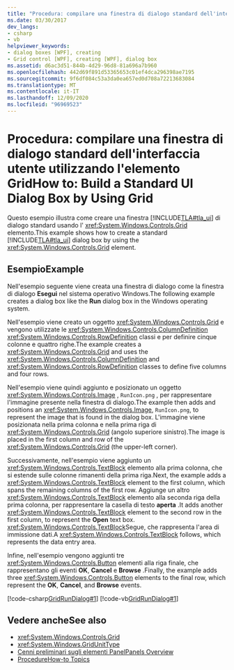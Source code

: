 ```yaml
---
title: "Procedura: compilare una finestra di dialogo standard dell'interfaccia utente utilizzando l'elemento Grid"
ms.date: 03/30/2017
dev_langs:
- csharp
- vb
helpviewer_keywords:
- dialog boxes [WPF], creating
- Grid control [WPF], creating [WPF], dialog box
ms.assetid: d6ac3d51-844b-4d29-96d8-81a696a7b960
ms.openlocfilehash: 442d69f891d53365653c01ef4dca296398ae7195
ms.sourcegitcommit: 9f6df084c53a3da0ea657ed0d708a72213683084
ms.translationtype: MT
ms.contentlocale: it-IT
ms.lasthandoff: 12/09/2020
ms.locfileid: "96969523"
---
```

# <a name="how-to-build-a-standard-ui-dialog-box-by-using-grid"></a><span data-ttu-id="49871-102">Procedura: compilare una finestra di dialogo standard dell'interfaccia utente utilizzando l'elemento Grid</span><span class="sxs-lookup"><span data-stu-id="49871-102">How to: Build a Standard UI Dialog Box by Using Grid</span></span>
<span data-ttu-id="49871-103">Questo esempio illustra come creare una finestra [!INCLUDE[TLA#tla_ui](../../../includes/tlasharptla-ui-md.md)] di dialogo standard usando l' <xref:System.Windows.Controls.Grid> elemento.</span><span class="sxs-lookup"><span data-stu-id="49871-103">This example shows how to create a standard [!INCLUDE[TLA#tla_ui](../../../includes/tlasharptla-ui-md.md)] dialog box by using the <xref:System.Windows.Controls.Grid> element.</span></span>  
  
## <a name="example"></a><span data-ttu-id="49871-104">Esempio</span><span class="sxs-lookup"><span data-stu-id="49871-104">Example</span></span>  
 <span data-ttu-id="49871-105">Nell'esempio seguente viene creata una finestra di dialogo come la finestra di dialogo **Esegui** nel sistema operativo Windows.</span><span class="sxs-lookup"><span data-stu-id="49871-105">The following example creates a dialog box like the **Run** dialog box in the Windows operating system.</span></span>  
  
 <span data-ttu-id="49871-106">Nell'esempio viene creato un oggetto <xref:System.Windows.Controls.Grid> e vengono utilizzate le <xref:System.Windows.Controls.ColumnDefinition> <xref:System.Windows.Controls.RowDefinition> classi e per definire cinque colonne e quattro righe.</span><span class="sxs-lookup"><span data-stu-id="49871-106">The example creates a <xref:System.Windows.Controls.Grid> and uses the <xref:System.Windows.Controls.ColumnDefinition> and <xref:System.Windows.Controls.RowDefinition> classes to define five columns and four rows.</span></span>  
  
 <span data-ttu-id="49871-107">Nell'esempio viene quindi aggiunto e posizionato un oggetto <xref:System.Windows.Controls.Image> , `RunIcon.png` , per rappresentare l'immagine presente nella finestra di dialogo.</span><span class="sxs-lookup"><span data-stu-id="49871-107">The example then adds and positions an <xref:System.Windows.Controls.Image>, `RunIcon.png`, to represent the image that is found in the dialog box.</span></span> <span data-ttu-id="49871-108">L'immagine viene posizionata nella prima colonna e nella prima riga di <xref:System.Windows.Controls.Grid> (angolo superiore sinistro).</span><span class="sxs-lookup"><span data-stu-id="49871-108">The image is placed in the first column and row of the <xref:System.Windows.Controls.Grid> (the upper-left corner).</span></span>  
  
 <span data-ttu-id="49871-109">Successivamente, nell'esempio viene aggiunto un <xref:System.Windows.Controls.TextBlock> elemento alla prima colonna, che si estende sulle colonne rimanenti della prima riga.</span><span class="sxs-lookup"><span data-stu-id="49871-109">Next, the example adds a <xref:System.Windows.Controls.TextBlock> element to the first column, which spans the remaining columns of the first row.</span></span> <span data-ttu-id="49871-110">Aggiunge un altro <xref:System.Windows.Controls.TextBlock> elemento alla seconda riga della prima colonna, per rappresentare la casella di testo **aperta** .</span><span class="sxs-lookup"><span data-stu-id="49871-110">It adds another <xref:System.Windows.Controls.TextBlock> element to the second row in the first column, to represent the **Open** text box.</span></span> <span data-ttu-id="49871-111"><xref:System.Windows.Controls.TextBlock>Segue, che rappresenta l'area di immissione dati.</span><span class="sxs-lookup"><span data-stu-id="49871-111">A <xref:System.Windows.Controls.TextBlock> follows, which represents the data entry area.</span></span>  
  
 <span data-ttu-id="49871-112">Infine, nell'esempio vengono aggiunti tre <xref:System.Windows.Controls.Button> elementi alla riga finale, che rappresentano gli eventi **OK**, **Cancel** e **Browse** .</span><span class="sxs-lookup"><span data-stu-id="49871-112">Finally, the example adds three <xref:System.Windows.Controls.Button> elements to the final row, which represent the **OK**, **Cancel**, and **Browse** events.</span></span>  
  
 [!code-csharp[GridRunDialog#1](~/samples/snippets/csharp/VS_Snippets_Wpf/GridRunDialog/CSharp/window1.xaml.cs#1)]
 [!code-vb[GridRunDialog#1](~/samples/snippets/visualbasic/VS_Snippets_Wpf/GridRunDialog/VisualBasic/grid_vb.vb#1)]  
  
## <a name="see-also"></a><span data-ttu-id="49871-113">Vedere anche</span><span class="sxs-lookup"><span data-stu-id="49871-113">See also</span></span>

- <xref:System.Windows.Controls.Grid>
- <xref:System.Windows.GridUnitType>
- [<span data-ttu-id="49871-114">Cenni preliminari sugli elementi Panel</span><span class="sxs-lookup"><span data-stu-id="49871-114">Panels Overview</span></span>](panels-overview.md)
- [<span data-ttu-id="49871-115">Procedure</span><span class="sxs-lookup"><span data-stu-id="49871-115">How-to Topics</span></span>](grid-how-to-topics.md)
